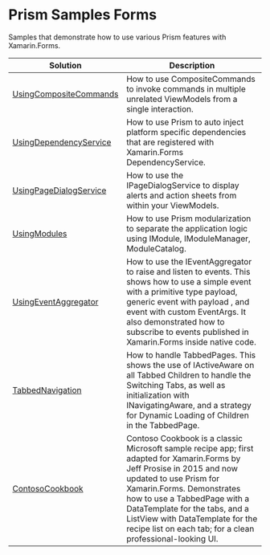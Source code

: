 # Prism Samples Forms
Samples that demonstrate how to use various Prism features with Xamarin.Forms.

| Solution | Description |
-----------|-------------|
| [UsingCompositeCommands][1] |How to use CompositeCommands to invoke commands in multiple unrelated ViewModels from a single interaction.
| [UsingDependencyService][2] |How to use Prism to auto inject platform specific dependencies that are registered with Xamarin.Forms DependencyService.
| [UsingPageDialogService][3] |How to use the IPageDialogService to display alerts and action sheets from within your ViewModels.
| [UsingModules][4] |How to use Prism modularization to separate the application logic using IModule, IModuleManager, ModuleCatalog.
| [UsingEventAggregator][5] |How to use the IEventAggregator to raise and listen to events. This shows how to use a simple event with a primitive type payload, generic event with payload <T>, and event with custom EventArgs. It also demonstrated how to subscribe to events published in Xamarin.Forms inside native code.
| [TabbedNavigation][6] |How to handle TabbedPages. This shows the use of IActiveAware on all Tabbed Children to handle the Switching Tabs, as well as initialization with INavigatingAware, and a strategy for Dynamic Loading of Children in the TabbedPage.
| [ContosoCookbook][7] |Contoso Cookbook is a classic Microsoft sample recipe app; first adapted for Xamarin.Forms by Jeff Prosise in 2015 and now updated to use Prism for Xamarin.Forms. Demonstrates how to use a TabbedPage with a DataTemplate for the tabs, and a ListView with DataTemplate for the recipe list on each tab; for a clean professional-looking UI.





[1]: UsingCompositeCommands/
[2]: UsingDependencyService/
[3]: UsingPageDialogService/
[4]: UsingModules/
[5]: UsingEventAggregator/
[6]: TabbedNavigation/
[7]: ContosoCookbook/



